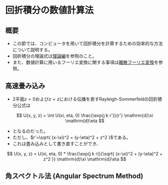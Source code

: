 # 回折積分の数値計算法


## 概要

- この節では、コンピュータを用いて回折積分を計算するための効率的な方法について説明する。
- 回折積分の理論式は[理論編](./theory.md)を参照のこと。
- また、数値計算に用いるフーリエ変換に関する事項は[離散フーリエ変換](./fourier_transform.md)を参照。


## 高速畳み込み

- 2平面$z=0$および$z=z$における伝播を表すRayleigh-Sommerfeldの回折積分公式は

$$
    U(x, y, z) = \int U(xi, eta, 0) \frac{\exp(j k r')}{r'} \mathrm{d}\xi \mathrm{d}\eta
$$

- となるのだった。
- ただし、$r'=\sqrt{ (x-\xi)^2 + (y-\eta)^2 + z^2 }$である。
- これは畳み込みとして書き直すことができ、

$$
    U(x, y, z) = U(xi, eta, 0) * \frac{\exp(j k r)}{\sqrt{ (x-\xi)^2 + (y-\eta)^2 + z^2 }} \mathrm{d}\xi \mathrm{d}\eta
$$

## 角スペクトル法 (Angular Spectrum Method) 




